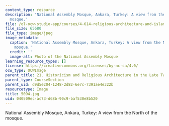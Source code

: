 ```yaml
---
content_type: resource
description: 'National Assembly Mosque, Ankara, Turkey: A view from the North of the
  mosque.'
file: /ol-ocw-studio-app/courses/4-614-religious-architecture-and-islamic-cultures-fall-2002/040509ecac73d68b90c9baf530e8b520_5094.jpg
file_size: 65680
file_type: image/jpeg
image_metadata:
  caption: 'National Assembly Mosque, Ankara, Turkey: A view from the North of the
    mosque.'
  credit: ''
  image-alt: Photo of the National Assembly Mosque
learning_resource_types: []
license: https://creativecommons.org/licenses/by-nc-sa/4.0/
ocw_type: OCWImage
parent_title: 21. Historicism and Religious Architecture in the Late Twentieth Century
parent_type: CourseSection
parent_uid: d9d5e204-1248-2d82-6e7c-7391ae4e322b
resourcetype: Image
title: 5094.jpg
uid: 040509ec-ac73-d68b-90c9-baf530e8b520
---
```

National Assembly Mosque, Ankara, Turkey: A view from the North of the mosque.